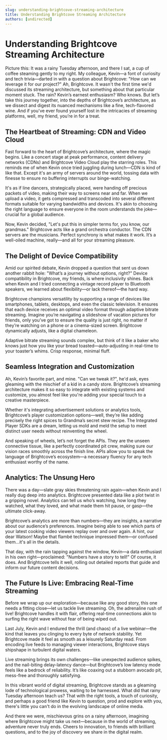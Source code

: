```yaml
---
slug: understanding-brightcove-streaming-architecture
title: Understanding Brightcove Streaming Architecture
authors: [undirected]
---
```



# Understanding Brightcove Streaming Architecture

Picture this: It was a rainy Tuesday afternoon, and there I sat, a cup of coffee steaming gently to my right. My colleague, Kevin—a font of curiosity and tech trivia—darted in with a question about Brightcove: "How can we leverage it for our project?" Ah, Brightcove. It wasn't the first time we'd discussed its streaming architecture, but something about that particular moment stuck. The rain? Kevin’s earnest enthusiasm? Who knows. But let’s take this journey together, into the depths of Brightcove’s architecture, as we dissect and digest its nuanced mechanisms like a fine, tech-flavored wine. And if you've ever found yourself lost in the intricacies of streaming platforms, well, my friend, you’re in for a treat.

## The Heartbeat of Streaming: CDN and Video Cloud

Fast forward to the heart of Brightcove’s architecture, where the magic begins. Like a concert stage at peak performance, content delivery networks (CDNs) and Brightcove Video Cloud play the starring roles. This reminds me of when Kevin once tried juggling during lunch—CDN is kind of like that. Except it's an army of servers around the world, tossing data with finesse to ensure no buffering interrupts our binge-watching.

It's as if line dancers, strategically placed, were handing off precious packets of video, making their way to screens near and far. When we upload a video, it gets compressed and transcoded into several different formats suitable for varying bandwidths and devices. It's akin to choosing the right language to ensure everyone in the room understands the joke—crucial for a global audience.

Now, Kevin decided, "Let's put this in simpler terms for, you know, our grandmas." Brightcove acts like a grand orchestra conductor. The CDN servers are the musicians. Perfect synchrony is what makes it work. It’s a well-oiled machine, really—and all for your streaming pleasure.

## The Delight of Device Compatibility

Amid our spirited debate, Kevin dropped a question that sent us down another rabbit hole: "What’s a journey without options, right?" Device compatibility in Brightcove, my friends, is where inclusivity shines. Back when Kevin and I tried connecting a vintage record player to Bluetooth speakers, we learned about flexibility—or lack thereof—the hard way.

Brightcove champions versatility by supporting a range of devices like smartphones, tablets, desktops, and even the classic television. It ensures that each device receives an optimal video format through adaptive bitrate streaming. Imagine you’re navigating a slideshow of vacation pictures for friends, only you’ve got to ensure the quality is just right, no matter if they’re watching on a phone or a cinema-sized screen. Brightcove dynamically adjusts, like a digital chameleon.

Adaptive bitrate streaming sounds complex, but think of it like a baker who knows just how you like your bread toasted—auto-adjusting in real-time to your toaster’s whims. Crisp response, minimal fluff.

## Seamless Integration and Customization

Ah, Kevin’s favorite part, and mine. "Can we tweak it?", he'd ask, eyes gleaming with the mischief of a kid in a candy store. Brightcove’s streaming architecture makes it so easy to integrate with existing systems and customize, you almost feel like you're adding your special touch to a creative masterpiece.

Whether it's integrating advertisement solutions or analytics tools, Brightcove’s player customization options—well, they’re like adding precisely the right spices to Grandma’s secret stew recipe. The Integrated Player SDKs are a dream, letting us mold and meld the setup to meet distinct user needs without reinventing the wheel. 

And speaking of wheels, let’s not forget the APIs. They are the unseen connective tissue, like a perfectly coordinated pit crew, making sure our vision races smoothly across the finish line. APIs allow you to speak the language of Brightcove’s ecosystem—a necessary fluency for any tech enthusiast worthy of the name.

## Analytics: The Unsung Hero

There was a day—slate gray skies threatening rain again—when Kevin and I really dug deep into analytics. Brightcove presented data like a plot twist in a gripping novel. Analytics can tell us who’s watching, how long they watched, what they loved, and what made them hit pause, or gasp—the ultimate click-away. 

Brightcove’s analytics are more than numbers—they are insights, a narrative about our audience’s preferences. Imagine being able to see which parts of your latest cooking video viewers replay over and over again. A hint, our dear Watson! Maybe that flambé technique impressed them—or confused them...it's all in the details.

That day, with the rain tapping against the window, Kevin—a data enthusiast in his own right—proclaimed: "Numbers have a story to tell!" Of course, it does. And Brightcove tells it well, rolling out detailed reports that guide and inform our future content decisions. 

## The Future Is Live: Embracing Real-Time Streaming

Before we wrap up our exploration—because like any good story, this one needs a fitting close—let us tackle live streaming. Oh, the adrenaline rush of live! Brightcove handles it with flair, offering real-time connections akin to surfing the right wave without fear of being wiped out.

Last July, Kevin and I endured the thrill (and chaos) of a live webinar—the kind that leaves you clinging to every byte of network stability. Yet Brightcove made it feel as smooth as a leisurely Saturday read. From encoding live feeds to managing viewer interactions, Brightcove stays shipshape in turbulent digital waters.

Live streaming brings its own challenges—like unexpected audience spikes, and the nail-biting delay-latency dance—but Brightcove’s low latency mode feels like a bedrock of reliability. It’s like coaxing out a stubborn avocado pit, mess-free and thoroughly satisfying.

In this vibrant world of digital streaming, Brightcove stands as a gleaming lode of technological prowess, waiting to be harnessed. What did that rainy Tuesday afternoon teach us? That with the right tools, a touch of curiosity, and perhaps a good friend like Kevin to question, prod and explore with you, there's little you can't do in the evolving landscape of online media. 

And there we were, mischievous grins on a rainy afternoon, imagining where Brightcove might take us next—because in the world of streaming, adventure never truly ends. Cheers to innovation, to friends with brilliant questions, and to the joy of discovery we share in the digital realm.